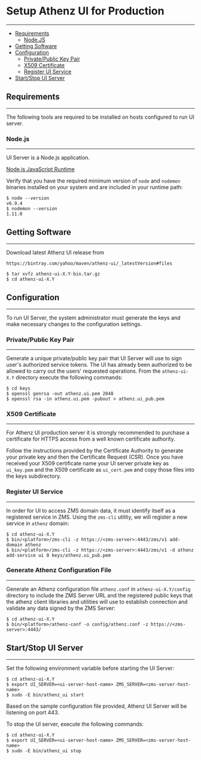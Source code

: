 # Setup Athenz UI for Production
--------------------------------

* [Requirements](#requirements)
    * [Node.JS](#nodejs)
* [Getting Software](#getting-software)
* [Configuration](#configuration)
    * [Private/Public Key Pair](#privatepublic-key-pair)
    * [X509 Certificate](#x509-certificate)
    * [Register UI Service](#register-ui-service)
* [Start/Stop UI Server](#startstop-ui-server)

## Requirements
---------------

The following tools are required to be installed on hosts
configured to run UI server.

### Node.js
-----------

UI Server is a Node.js application.

[Node.js JavaScript Runtime](https://nodejs.org/en/)

Verify that you have the required minimum version of `node` and
`nodemon` binaries installed on your system and are included
in your runtime path:

```shell
$ node --version
v6.9.4
$ nodemon --version
1.11.0
```

## Getting Software
-------------------

Download latest Athenz UI release from

```
https://bintray.com/yahoo/maven/athenz-ui/_latestVersion#files
```

```shell
$ tar xvfz athenz-ui-X.Y-bin.tar.gz
$ cd athenz-ui-X.Y
```

## Configuration
----------------

To run UI Server, the system administrator must generate the keys
and make necessary changes to the configuration settings.

### Private/Public Key Pair
---------------------------

Generate a unique private/public key pair that UI Server will use
to sign user's authorized service tokens. The UI has already been
authorized to be allowed to carry out the users' requested
operations. From the `athenz-ui-X.Y` directory execute the following
commands:

```shell
$ cd keys
$ openssl genrsa -out athenz.ui.pem 2048
$ openssl rsa -in athenz.ui.pem -pubout > athenz.ui_pub.pem
```

### X509 Certificate
--------------------

For Athenz UI production server it is strongly recommended
to purchase a certificate for HTTPS access from a well known
certificate authority.

Follow the instructions provided by the Certificate Authority to
generate your private key and then the Certificate Request (CSR).
Once you have received your X509 certificate name your UI
server private key as `ui_key.pem` and the X509 certificate
as `ui_cert.pem` and copy those files into the keys subdirectory.

### Register UI Service
------------------------

In order for UI to access ZMS domain data, it must identify itself
as a registered service in ZMS. Using the `zms-cli` utility, we will
register a new service in `athenz` domain:

```shell
$ cd athenz-ui-X.Y
$ bin/<platform>/zms-cli -z https://<zms-server>:4443/zms/v1 add-domain athenz
$ bin/<platform>/zms-cli -z https://<zms-server>:4443/zms/v1 -d athenz add-service ui 0 keys/athenz.ui_pub.pem
```

### Generate Athenz Configuration File
--------------------------------------

Generate an Athenz configuration file `athenz.conf` in `athenz-ui-X.Y/config`
directory to include the ZMS Server URL and the registered public keys that the
athenz client libraries and utilities will use to establish connection and validate any
data signed by the ZMS Server:

```shell
$ cd athenz-ui-X.Y
$ bin/<platform>/athenz-conf -o config/athenz.conf -z https://<zms-server>:4443/
```

## Start/Stop UI Server
-----------------------

Set the following environment variable before starting the UI Server:

```shell
$ cd athenz-ui-X.Y
$ export UI_SERVER=<ui-server-host-name> ZMS_SERVER=<zms-server-host-name>
$ sudo -E bin/athenz_ui start
```

Based on the sample configuration file provided, Athenz UI Server will be listening
on port 443.

To stop the UI server, execute the following commands:

```shell
$ cd athenz-ui-X.Y
$ export UI_SERVER=<ui-server-host-name> ZMS_SERVER=<zms-server-host-name>
$ sudo -E bin/athenz_ui stop
```
